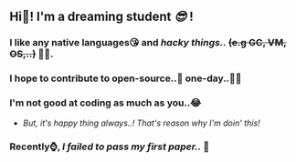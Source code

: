 ## Hi👋! I'm a dreaming student *😎* !
### I like any native languages😘 and ***hacky things..*** ~~(e.g GC, VM, OS,..)~~ 💜💙.
### I hope to contribute to open-source..🙏 one-day..🙏🙏
### I'm not good at coding as much as you..😂
  - *But, it's happy thing always..! That's reason why I'm doin' this!*
### Recently⌚, ***I failed to pass my first paper..*** 🥲

    


